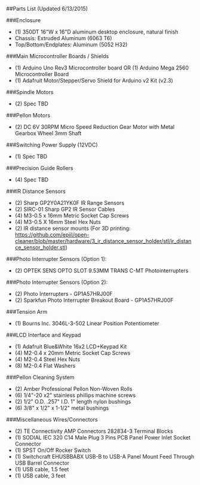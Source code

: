 ##Parts List (Updated 6/13/2015)

###Enclosure

- (1) 350DT 16"W x 16"D aluminum desktop enclosure, natural finish
- Chassis: Extruded Aluminum (6063 T6)
- Top/Bottom/Endplates: Aluminum (5052 H32)

###Main Microcontroller Boards / Shields

- (1) Arduino Uno Rev3 Microcontroller board OR (1) Arduino Mega 2560 Microcontroller Board
- (1) Adafruit Motor/Stepper/Servo Shield for Arduino v2 Kit (v2.3)

###Spindle Motors

- (2) Spec TBD

###Pellon Motors

- (2) DC 6V 30RPM Micro Speed Reduction Gear Motor with Metal Gearbox Wheel 3mm Shaft

###Switching Power Supply (12VDC)

- (1) Spec TBD

###Precision Guide Rollers

- (4) Spec TBD

###IR Distance Sensors

- (2) Sharp GP2Y0A21YK0F IR Range Sensors
- (2) SIRC-01 Sharp GP2 IR Sensor Cables
- (4) M3-0.5 x 16mm Metric Socket Cap Screws
- (4) M3-0.5 X 16mm Steel Hex Nuts
- (2) IR distance sensor mounts (For 3D printing: https://github.com/epiil/open-cleaner/blob/master/hardware/3_ir_distance_sensor_holder/stl/ir_distance_sensor_holder.stl)

###Photo Interrupter Sensors (Option 1):

- (2) OPTEK SENS OPTO SLOT 9.53MM TRANS C-MT Photointerrupters

###Photo Interrupter Sensors (Option 2):

- (2) Photo Interrupters - GP1A57HRJ00F
- (2) Sparkfun Photo Interrupter Breakout Board - GP1A57HRJ00F

###Tension Arm

- (1) Bourns Inc. 3046L-3-502 Linear Position Potentiometer

###LCD Interface and Keypad

- (1) Adafruit Blue&White 16x2 LCD+Keypad Kit 
- (4) M2-0.4 x 20mm Metric Socket Cap Screws
- (4) M2-0.4 Steel Hex Nuts
- (8) M2-0.4 Flat Washers

###Pellon Cleaning System

- (2) Amber Professional Pellon Non-Woven Rolls
- (6) 1/4"-20 x2" stainless phillips machine screws
- (2) 1/2" O.D. .257" I.D. 1" length nylon bushings
- (6) 3/8" x 1/2" x 1-1/2" metal bushings

###Miscellaneous Wires/Connectors

- (2) TE Connectivity AMP Connectors 282834-3 Terminal Blocks
- (1) SODIAL IEC 320 C14 Male Plug 3 Pins PCB Panel Power Inlet Socket Connector 
- (1) SPST On/Off Rocker Switch
- (1) Switchcraft EHUSBBABX USB-B to USB-A Panel Mount Feed Through USB Barrel Connector
- (1) USB cable, 1.5 feet
- (1) USB cable, 3 feet




